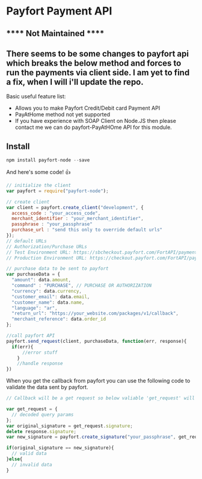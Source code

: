# Payfort Payment API
## **** Not Maintained ****
## There seems to be some changes to payfort api which breaks the below method and forces to run the payments via client side. I am yet to find a fix, when I will i'll update the repo.

Basic useful feature list:

 * Allows you to make Payfort Credit/Debit card Payment API
 * PayAtHome method not yet supported
 * If you have experience with SOAP Client on Node.JS then please contact me we can do payfort-PayAtHOme API for this module.

## Install

```javascript
npm install payfort-node --save
```
And here's some code! :+1:

```javascript
// initialize the client
var payfort = require("payfort-node");
```

```javascript
// create client
var client = payfort.create_client("development", {
  access_code : "your_access_code",
  merchant_identifier : "your_merchant_identifier",
  passphrase : "your_passphrase"
  purchase_url : "send this only to override default urls"
});
// default URLs
// Authorization/Purchase URLs
// Test Environment URL: https://sbcheckout.payfort.com/FortAPI/paymentPage
// Production Environment URL: https://checkout.payfort.com/FortAPI/paymentPage
```

```javascript
// purchase data to be sent to payfort
var purchaseData = {
  "amount": data.amount,
  "command" : "PURCHASE", // PURCHASE OR AUTHORIZATION
  "currency": data.currency,
  "customer_email": data.email,
  "customer_name": data.name,
  "language": "ar",
  "return_url": "https://your_website.com/packages/v1/callback",
  "merchant_reference": data.order_id
};
```

```javascript
//call payfort API
payfort.send_request(client, purchaseData, function(err, response){
  if(err){
      //error stuff
    }
    //handle response
})
```

When you get the callback from payfort you can use the following code to validate the data sent by payfort.

```javascript
// Callback will be a get request so below valiable 'get_request' will the decoded Query Parameters

var get_request = {
  // decoded query params
};
var original_signature = get_request.signature;
delete response.signature;
var new_signature = payfort.create_signature("your_passphrase", get_request);

if(original_signature == new_signature){
  // valid data
}else{
  // invalid data
}
```
